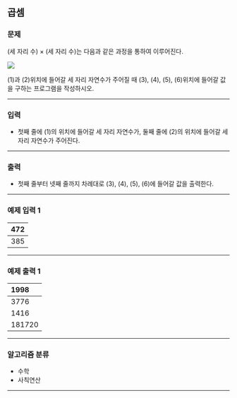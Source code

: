 곱셈
-------------
### 문제

(세 자리 수) × (세 자리 수)는 다음과 같은 과정을 통하여 이루어진다.

<img src="https://user-images.githubusercontent.com/90941665/160260979-b8407b13-d68c-4331-a3b4-a7cac0736829.png">

(1)과 (2)위치에 들어갈 세 자리 자연수가 주어질 때 (3), (4), (5), (6)위치에 들어갈 값을 구하는 프로그램을 작성하시오.

- - -

### 입력
* 첫째 줄에 (1)의 위치에 들어갈 세 자리 자연수가, 둘째 줄에 (2)의 위치에 들어갈 세자리 자연수가 주어진다.

- - -

### 출력
* 첫째 줄부터 넷째 줄까지 차례대로 (3), (4), (5), (6)에 들어갈 값을 출력한다.
- - -

### 예제 입력 1
|472|
|:----|
|385|

- - -

### 예제 출력 1
|1998|
|:-------|
|3776|
|1416|
|181720|

- - -

### 알고리즘 분류
* 수학
* 사칙연산

- - -